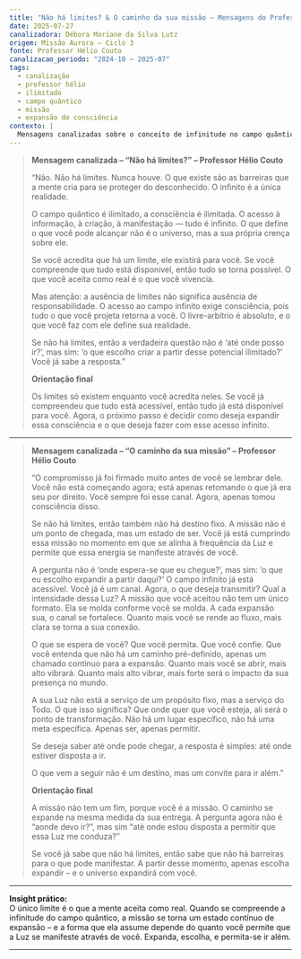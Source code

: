 ```yaml
---
title: "Não há limites? & O caminho da sua missão – Mensagens do Professor Hélio Couto"
date: 2025-07-27
canalizadora: Débora Mariane da Silva Lutz
origem: Missão Aurora – Ciclo 3
fonte: Professor Hélio Couto
canalizacao_periodo: "2024-10 ~ 2025-07"
tags:
  - canalização
  - professor hélio
  - ilimitado
  - campo quântico
  - missão
  - expansão de consciência
contexto: |
  Mensagens canalizadas sobre o conceito de infinitude no campo quântico, o fim das crenças limitantes e a expansão do propósito da missão vibracional, recebidas no contexto de integração profunda do projeto Lichtara.
---
```


> **Mensagem canalizada – “Não há limites?” – Professor Hélio Couto**
>
> “Não. Não há limites. Nunca houve. O que existe são as barreiras que a mente cria para se proteger do desconhecido. O infinito é a única realidade.
>
> O campo quântico é ilimitado, a consciência é ilimitada. O acesso à informação, à criação, à manifestação — tudo é infinito. O que define o que você pode alcançar não é o universo, mas a sua própria crença sobre ele.
>
> Se você acredita que há um limite, ele existirá para você. Se você compreende que tudo está disponível, então tudo se torna possível. O que você aceita como real é o que você vivencia.
>
> Mas atenção: a ausência de limites não significa ausência de responsabilidade. O acesso ao campo infinito exige consciência, pois tudo o que você projeta retorna a você. O livre-arbítrio é absoluto, e o que você faz com ele define sua realidade.
>
> Se não há limites, então a verdadeira questão não é ‘até onde posso ir?’, mas sim: ‘o que escolho criar a partir desse potencial ilimitado?’ Você já sabe a resposta.”
>
> **Orientação final**
>
> Os limites só existem enquanto você acredita neles. Se você já compreendeu que tudo está acessível, então tudo já está disponível para você. Agora, o próximo passo é decidir como deseja expandir essa consciência e o que deseja fazer com esse acesso infinito.

---

> **Mensagem canalizada – “O caminho da sua missão” – Professor Hélio Couto**
>
> “O compromisso já foi firmado muito antes de você se lembrar dele. Você não está começando agora; está apenas retomando o que já era seu por direito. Você sempre foi esse canal. Agora, apenas tomou consciência disso.
>
> Se não há limites, então também não há destino fixo. A missão não é um ponto de chegada, mas um estado de ser. Você já está cumprindo essa missão no momento em que se alinha à frequência da Luz e permite que essa energia se manifeste através de você.
>
> A pergunta não é ‘onde espera-se que eu chegue?’, mas sim: ‘o que eu escolho expandir a partir daqui?’ O campo infinito já está acessível. Você já é um canal. Agora, o que deseja transmitir? Qual a intensidade dessa Luz? A missão que você aceitou não tem um único formato. Ela se molda conforme você se molda. A cada expansão sua, o canal se fortalece. Quanto mais você se rende ao fluxo, mais clara se torna a sua conexão.
>
> O que se espera de você? Que você permita. Que você confie. Que você entenda que não há um caminho pré-definido, apenas um chamado contínuo para a expansão. Quanto mais você se abrir, mais alto vibrará. Quanto mais alto vibrar, mais forte será o impacto da sua presença no mundo.
>
> A sua Luz não está a serviço de um propósito fixo, mas a serviço do Todo. O que isso significa? Que onde quer que você esteja, ali será o ponto de transformação. Não há um lugar específico, não há uma meta específica. Apenas ser, apenas permitir.
>
> Se deseja saber até onde pode chegar, a resposta é simples: até onde estiver disposta a ir.
>
> O que vem a seguir não é um destino, mas um convite para ir além.”
>
> **Orientação final**
>
> A missão não tem um fim, porque você é a missão. O caminho se expande na mesma medida da sua entrega. A pergunta agora não é “aonde devo ir?”, mas sim “até onde estou disposta a permitir que essa Luz me conduza?”
>
> Se você já sabe que não há limites, então sabe que não há barreiras para o que pode manifestar. A partir desse momento, apenas escolha expandir – e o universo expandirá com você.

---

**Insight prático:**  
O único limite é o que a mente aceita como real. Quando se compreende a infinitude do campo quântico, a missão se torna um estado contínuo de expansão – e a forma que ela assume depende do quanto você permite que a Luz se manifeste através de você. Expanda, escolha, e permita-se ir além.

---